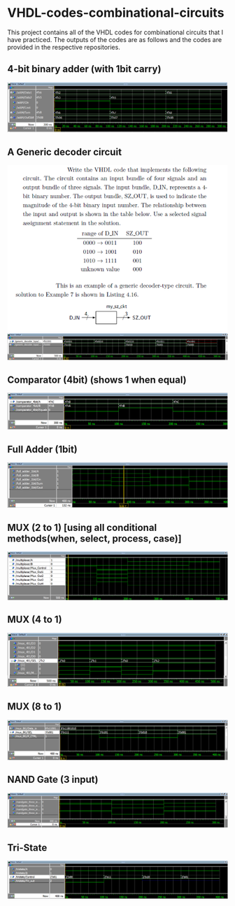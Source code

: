 # VHDL-codes-combinational-circuits

This project contains all of the VHDL codes for combinational circuits that I have practiced.
The outputs of the codes are as follows and the codes are provided in the respective repositories.

## 4-bit binary adder (with 1bit carry)
![](Output-screenshots/4-bit-Binary-Adder(with-1bit-carry).png)
## A Generic decoder circuit
![](A%20Generic%20decoder%20circuit/generic_decoder_type_question.png)
![](A%20Generic%20decoder%20circuit/generic_decoder_type.png)
## Comparator (4bit) (shows 1 when equal)
![](Comparator%20(4bit)/Comparator_4bit.png)
## Full Adder (1bit)
![](Full%20Adder%20(1bit)/Full_Adder_1bit.png)
## MUX (2 to 1) [using all conditional methods(when, select, process, case)]
![](MUX%202to1/MUX_2t1.png)
## MUX (4 to 1)
![](MUX%204%20to%201/MUX_4t1.png)
## MUX (8 to 1)
![](MUX%208%20to1/MUx_8t1.png)
## NAND Gate (3 input)
![](Output-screenshots/NANDGate_three_input.png)
## Tri-State 
![](Tri-State/tristate.png)




